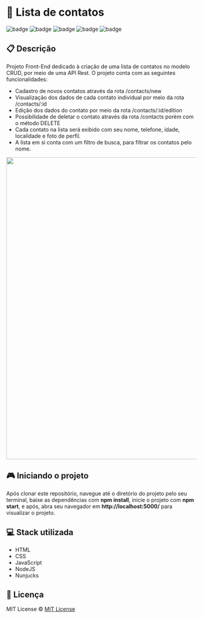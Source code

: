 # 📘 Lista de contatos

![badge](https://img.shields.io/badge/html5-%23E34F26.svg?style=for-the-badge&logo=html5&logoColor=white)
![badge](https://img.shields.io/badge/css3-%231572B6.svg?style=for-the-badge&logo=css3&logoColor=white)
![badge](https://img.shields.io/badge/javascript-%23323330.svg?style=for-the-badge&logo=javascript&logoColor=%23F7DF1E)
![badge](https://img.shields.io/badge/node.js-6DA55F?style=for-the-badge&logo=node.js&logoColor=white)
![badge](https://img.shields.io/badge/express.js-%23404d59.svg?style=for-the-badge&logo=express&logoColor=%2361DAFB)

## 📋 Descrição

Projeto Front-End dedicado à criação de uma lista de contatos no modelo CRUD, por meio de uma API Rest. O projeto conta com as seguintes funcionalidades:

-   Cadastro de novos contatos através da rota /contacts/new
-   Visualização dos dados de cada contato individual por meio da rota /contacts/:id
-   Edição dos dados do contato por meio da rota /contacts/:id/edition
-   Possibilidade de deletar o contato através da rota /contacts porém com o método DELETE
-   Cada contato na lista será exibido com seu nome, telefone, idade, localidade e foto de perfil.
-   A lista em si conta com um filtro de busca, para filtrar os contatos pelo nome.

<img width="800px" src="https://user-images.githubusercontent.com/105606295/193386771-11d0e8bd-5ffa-4ebb-8010-644b9522a3b2.png">

## 🎮 Iniciando o projeto

Após clonar este repositório, navegue até o diretório do projeto pelo seu terminal, baixe as dependências com **npm install**, inicie o projeto com **npm start**, e após, abra seu navegador em **http://localhost:5000/** para visualizar o projeto.

## 💻 Stack utilizada

-   HTML
-   CSS
-   JavaScript
-   NodeJS
-   Nunjucks

## 📝 Licença

MIT License © [MIT License ](./LICENSE)
